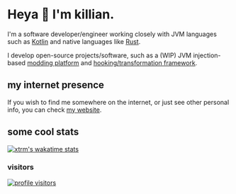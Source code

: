 # Heya 👋 I'm killian.

I'm a software developer/engineer working closely with JVM languages 
such as [Kotlin](https://kotlinlang.org) and native languages 
like [Rust](https://rust-lang.org).

I develop open-source projects/software, such as 
a (WIP) JVM injection-based [modding platform](https://github.com/stardust-enterprises/atlas-framework) 
and [hooking/transformation framework](https://github.com/stardust-enterprises/deface).

## my internet presence
If you wish to find me somewhere on the internet, or just see other personal info, you can check [my website](https://xtrm.me).

## some cool stats
[![xtrm's wakatime stats](https://github-readme-stats.vercel.app/api/wakatime?username=xtrm&show_icons=true&theme=radical)](https://github.com/anuraghazra/github-readme-stats)

### visitors
<!-- haha count go brrr (this breaks every 2 weeks idk why) -->
<!-- the username is case sensitive and cant be changed so say hi to my old username -->
[![profile visitors](https://count.getloli.com/get/@xTrM-EN?theme=rule34)](#)
